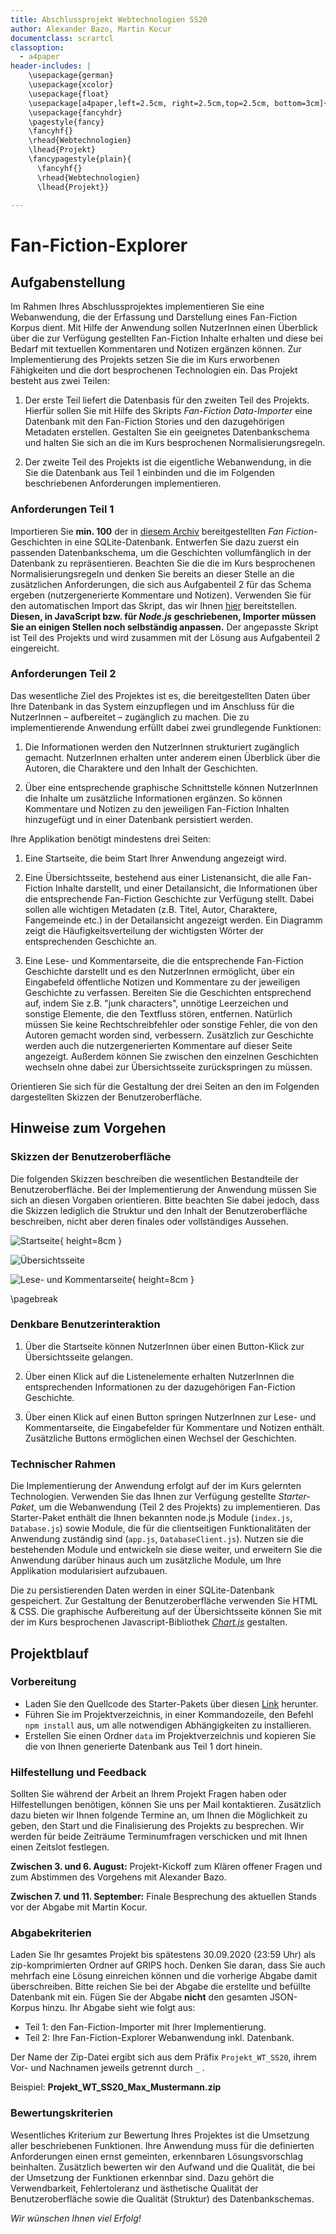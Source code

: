 ```yaml
---
title: Abschlussprojekt Webtechnologien SS20
author: Alexander Bazo, Martin Kocur
documentclass: scrartcl
classoption:
  - a4paper
header-includes: |
    \usepackage{german}
	\usepackage{xcolor}
	\usepackage{float} 
    \usepackage[a4paper,left=2.5cm, right=2.5cm,top=2.5cm, bottom=3cm]{geometry}
    \usepackage{fancyhdr}
    \pagestyle{fancy}
    \fancyhf{}
    \rhead{Webtechnologien}
    \lhead{Projekt}
    \fancypagestyle{plain}{
      \fancyhf{}
      \rhead{Webtechnologien}
      \lhead{Projekt}}
      
---
```


# Fan-Fiction-Explorer

## Aufgabenstellung

Im Rahmen Ihres Abschlussprojektes implementieren Sie eine Webanwendung, die der Erfassung und Darstellung eines Fan-Fiction Korpus dient. Mit Hilfe der Anwendung sollen NutzerInnen einen Überblick über die zur Verfügung gestellten Fan-Fiction Inhalte erhalten und diese bei Bedarf mit textuellen Kommentaren und Notizen ergänzen können. Zur Implementierung des Projekts setzen Sie die im Kurs erworbenen Fähigkeiten und die dort besprochenen Technologien ein. Das Projekt besteht aus zwei Teilen:

1.  Der erste Teil liefert die Datenbasis für den zweiten Teil des Projekts. Hierfür sollen Sie mit Hilfe des Skripts _Fan-Fiction Data-Importer_ eine Datenbank mit den Fan-Fiction Stories und den dazugehörigen Metadaten erstellen. Gestalten Sie ein geeignetes Datenbankschema und halten Sie sich an die im Kurs besprochenen Normalisierungsregeln.

2. Der zweite Teil des Projekts ist die eigentliche Webanwendung, in die Sie die Datenbank aus Teil 1 einbinden und die im Folgenden beschriebenen Anforderungen implementieren.
   
### Anforderungen Teil 1

Importieren Sie **min. 100** der in [diesem Archiv](https://files.mi.ur.de/f/700f8489d8b847f3b007/?dl=1) bereitgestellten *Fan Fiction*-Geschichten in eine SQLite-Datenbank. Entwerfen Sie dazu zuerst ein passenden Datenbankschema, um die Geschichten vollumfänglich in der Datenbank zu repräsentieren. Beachten Sie die die im Kurs besprochenen Normalisierungsregeln und denken Sie bereits an dieser Stelle an die zusätzlichen Anforderungen, die sich aus Aufgabenteil 2 für das Schema ergeben (nutzergenerierte Kommentare und Notizen). Verwenden Sie für den automatischen Import das Skript, das wir Ihnen [hier](https://github.com/Webtechnologien-Regensburg/Fan-Fiction-Data-Importer) bereitstellen. **Diesen, in JavaScript bzw. für *Node.js* geschriebenen, Importer müssen Sie an einigen Stellen noch selbständig anpassen.** Der angepasste Skript ist Teil des Projekts und wird zusammen mit der Lösung aus Aufgabenteil 2 eingereicht.

### Anforderungen Teil 2

Das wesentliche Ziel des Projektes ist es, die bereitgestellten Daten über Ihre Datenbank in das System einzupflegen und im Anschluss für die NutzerInnen – aufbereitet – zugänglich zu machen. Die zu implementierende Anwendung erfüllt dabei zwei grundlegende Funktionen: 

1. Die Informationen werden den NutzerInnen strukturiert zugänglich gemacht. NutzerInnen erhalten unter anderem einen Überblick über die Autoren, die Charaktere und den Inhalt der Geschichten.

2. Über eine entsprechende graphische Schnittstelle können NutzerInnen die Inhalte um zusätzliche Informationen ergänzen. So können Kommentare und Notizen zu den jeweiligen Fan-Fiction Inhalten hinzugefügt und in einer Datenbank persistiert werden. 

Ihre Applikation benötigt mindestens drei Seiten:

1. Eine Startseite, die beim Start Ihrer Anwendung angezeigt wird.

2. Eine Übersichtsseite, bestehend aus einer Listenansicht, die alle Fan-Fiction Inhalte darstellt, und einer Detailansicht, die Informationen über die entsprechende Fan-Fiction Geschichte zur Verfügung stellt. Dabei sollen alle wichtigen Metadaten (z.B. Titel, Autor, Charaktere, Fangemeinde etc.) in der Detailansicht angezeigt werden. Ein Diagramm zeigt die Häufigkeitsverteilung der wichtigsten Wörter der entsprechenden Geschichte an.

3. Eine Lese- und Kommentarseite, die die entsprechende Fan-Fiction Geschichte darstellt und es den NutzerInnen ermöglicht, über ein Eingabefeld öffentliche Notizen und Kommentare zu der jeweiligen Geschichte zu verfassen. Bereiten Sie die Geschichten entsprechend auf, indem Sie  z.B. "junk characters", unnötige Leerzeichen und sonstige Elemente, die den Textfluss stören, entfernen. Natürlich müssen Sie keine Rechtschreibfehler oder sonstige Fehler, die von den Autoren gemacht worden sind, verbessern. Zusätzlich zur Geschichte werden auch die nutzergenerierten Kommentare auf dieser Seite angezeigt. Außerdem können Sie zwischen den einzelnen Geschichten wechseln ohne dabei zur Übersichtsseite zurückspringen zu müssen.

Orientieren Sie sich für die Gestaltung der drei Seiten an den im Folgenden dargestellten Skizzen der Benutzeroberfläche.

## Hinweise zum Vorgehen

### Skizzen der Benutzeroberfläche

Die folgenden Skizzen beschreiben die wesentlichen Bestandteile der Benutzeroberfläche. Bei der Implementierung der Anwendung müssen Sie sich an diesen Vorgaben orientieren. Bitte
beachten Sie dabei jedoch, dass die Skizzen lediglich die Struktur und den Inhalt der Benutzeroberfläche beschreiben, nicht aber deren finales oder vollständiges Aussehen.

![Startseite](Home.PNG){ height=8cm }

![Übersichtsseite](Acts.PNG)

![Lese- und Kommentarseite](Scene.PNG){ height=8cm }

\pagebreak

### Denkbare Benutzerinteraktion

1. Über die Startseite können NutzerInnen über einen Button-Klick zur Übersichtsseite gelangen.

2. Über einen Klick auf die Listenelemente erhalten NutzerInnen die entsprechenden Informationen zu der dazugehörigen Fan-Fiction Geschichte.

3. Über einen Klick auf einen Button springen NutzerInnen zur Lese- und Kommentarseite, die Eingabefelder für Kommentare und Notizen enthält.  Zusätzliche Buttons ermöglichen einen Wechsel der Geschichten.

### Technischer Rahmen

Die Implementierung der Anwendung erfolgt auf der im Kurs gelernten Technologien. Verwenden Sie das Ihnen zur Verfügung gestellte _Starter-Paket_, um die Webanwendung (Teil 2 des Projekts) zu implementieren. Das Starter-Paket enthält die Ihnen bekannten node.js Module (`index.js`, `Database.js`) sowie Module, die für die clientseitigen Funktionalitäten der Anwendung zuständig sind (`app.js`, `DatabaseClient.js`). Nutzen sie die bestehenden Module und entwickeln sie diese weiter, und erweitern Sie die Anwendung darüber hinaus auch um zusätzliche Module, um Ihre Applikation modularisiert aufzubauen.

Die zu persistierenden Daten werden in einer SQLite-Datenbank gespeichert. Zur Gestaltung der Benutzeroberfläche verwenden Sie HTML & CSS. Die graphische Aufbereitung auf der Übersichtsseite können Sie mit der im Kurs besprochenen Javascript-Bibliothek [*Chart.js*](http://www.chartjs.org/) gestalten. 

## Projektblauf

### Vorbereitung

- Laden Sie den Quellcode des Starter-Pakets über diesen [Link](https://github.com/Webtechnologien-Regensburg/Fan-Fiction-Starter/archive/master.zip) herunter.
- Führen Sie im Projektverzeichnis, in einer Kommandozeile, den Befehl `npm install` aus, um alle notwendigen Abhängigkeiten zu installieren.
- Erstellen Sie einen Ordner `data` im Projektverzeichnis und kopieren Sie die von Ihnen generierte Datenbank aus Teil 1 dort hinein.

### Hilfestellung und Feedback

Sollten Sie während der Arbeit an Ihrem Projekt Fragen haben oder Hilfestellungen benötigen, können Sie uns per Mail kontaktieren.  Zusätzlich dazu bieten wir Ihnen folgende Termine an, um Ihnen die Möglichkeit zu geben, den Start und die Finalisierung des Projekts zu besprechen. Wir werden für beide Zeiträume Terminumfragen verschicken und mit Ihnen einen Zeitslot festlegen.

**Zwischen 3. und 6. August:** Projekt-Kickoff zum Klären offener Fragen und zum Abstimmen des Vorgehens mit Alexander Bazo. 

**Zwischen 7. und 11. September:** Finale Besprechung des aktuellen Stands vor der Abgabe mit Martin Kocur.

### Abgabekriterien

Laden Sie Ihr gesamtes Projekt bis spätestens 30.09.2020 (23:59 Uhr) als zip-komprimierten Ordner auf GRIPS hoch.  Denken Sie daran, dass Sie auch mehrfach eine Lösung einreichen können und die vorherige Abgabe damit überschreiben.  Bitte reichen Sie bei der Abgabe die erstellte und befüllte Datenbank mit ein. Fügen Sie der Abgabe **nicht** den gesamten JSON-Korpus hinzu. Ihr Abgabe sieht wie folgt aus:

- Teil 1: den Fan-Fiction-Importer mit Ihrer Implementierung.
- Teil 2: Ihre Fan-Fiction-Explorer Webanwendung inkl. Datenbank.

Der Name der Zip-Datei ergibt sich aus dem Präfix `Projekt_WT_SS20`, ihrem Vor- und Nachnamen jeweils getrennt durch `_` .

Beispiel: **Projekt_WT_SS20_Max_Mustermann.zip**

### Bewertungskriterien

Wesentliches Kriterium zur Bewertung Ihres Projektes ist die Umsetzung aller beschriebenen Funktionen. Ihre Anwendung muss für die definierten Anforderungen einen ernst gemeinten, erkennbaren Lösungsvorschlag beinhalten. Zusätzlich bewerten wir den Aufwand und die Qualität, die bei der Umsetzung der Funktionen erkennbar sind. Dazu gehört die Verwendbarkeit, Fehlertoleranz und ästhetische Qualität der Benutzeroberfläche sowie die Qualität (Struktur) des Datenbankschemas.

*Wir wünschen Ihnen viel Erfolg!*
